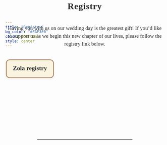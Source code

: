 ```yaml
---
title: "Registry"
bg_color: "#FAF3E0"
color: charcoal
style: center
---
```


<div id="Pre-Wedding" style="padding-top: 0px; margin-top: -230px;"> <!-- avoid empty space after auto-scrolling -->

<div style="margin-top: 80px;"></div>   <!-- add blank space above -->

<!-- text -->
<div style="
  text-align: center;
  margin: 0 20px 40px 20px;
  font-family: 'Playfair Display', serif;
  font-size: 2em;                           /* big but smaller than names */
  color: #2C2C2C;                            /* softer accent color */
  letter-spacing: 1px;
  line-height: 1.2;
  text-shadow: 0.5px 0.5px 1px rgba(0,0,0,0.1);
">
  <strong>Registry</strong>
</div>


  <!-- Intro text -->
  <div style="
  color: #2C2C2C;
  font-family: 'Playfair Display', serif;
  line-height: 1.5;
  text-align: center;
  max-width: 700px;
  margin: 40px auto;
">
  <p style="font-size: 1.2em;">
    Having you with us on our wedding day is the greatest gift! If you’d like to support us as we begin this new chapter of our lives, please follow the registry link below.
  </p>
</div>


  <!-- LINKS for regalos -->
<div style="display: flex; flex-direction: column; gap: 20px; max-width: 500px; margin: 40px auto;">

  <!-- Zola -->
  <a href="https://www.zola.com/registry/lianaandcamille?preview=true" target="_blank" style="
      text-decoration: none;
      padding: 20px;
      border: 2px solid #9f7148ff;
      border-radius: 12px;
      background-color: #FAF3E0;
      box-shadow: 0 4px 6px rgba(0,0,0,0.05);
      font-family: 'Playfair Display', serif;
      text-align: center;
      color: #2C2C2C;
      transition: transform 0.2s ease, box-shadow 0.2s ease;
  " onmouseover="this.style.transform='scale(1.03)';this.style.boxShadow='0 6px 10px rgba(0,0,0,0.1)'" 
     onmouseout="this.style.transform='scale(1)';this.style.boxShadow='0 4px 6px rgba(0,0,0,0.05)'">
    <strong style="font-size: 1.4em;">Zola registry</strong>
  </a>

</div>






<div style="margin-top: 200px;"></div>   <!-- add blank space above -->
<hr style="border: none; border-top: 1px solid #aaa; margin: 40px auto; width: 60%;">